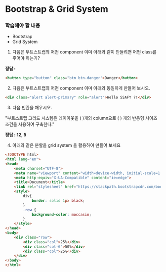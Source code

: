 # Bootstrap & Grid System

### 학습해야 할 내용

- Bootstrap
- Grid System



1. 다음은 부트스트랩의 어떤 component 이며 아래와 같이 만들려면 어떤 class를 주어야 하는가?

**정답 :**

```html
<button type="button" class="btn btn-danger">Danger</button>
```



2. 다음은 부트스트랩의 어떤 component 이며 아래와 동일하게 만들어 보시오.

```html
<div class="alert alert-primary" role="alert">Hello SSAFY ?!</div>
```



3. 다음 빈칸을 채우시오.

"부트스트랩 그리드 시스템은 레이아웃을    (      )개의 column으로   (        ) 개의 반응형 사이즈 조건을 사용하여 구축한다."

**정답 : 12, 5**

4. 아래와 같은 분할을 grid system 을 활용하여 만들어 보세요

```html
<!DOCTYPE html>
<html lang="en">
<head>
    <meta charset="UTF-8">
    <meta name="viewport" content="width=device-width, initial-scale=1.0">
    <meta http-equiv="X-UA-Compatible" content="ie=edge">
    <title>Document</title>
    <link rel="stylesheet" href="https://stackpath.bootstrapcdn.com/bootstrap/4.2.1/css/bootstrap.min.css" integrity="sha384-GJzZqFGwb1QTTN6wy59ffF1BuGJpLSa9DkKMp0DgiMDm4iYMj70gZWKYbI706tWS" crossorigin="anonymous">
    <style>
        div{
            border: solid 1px black;
        }
        .row {
            background-color: moccasin;
        }
    </style>
</head>
<body>
    <div class="row">
        <div class="col">25%</div>
        <div class="col-6">50%</div>
        <div class="col">25%</div>
    </div>
</body>
</html>
```

